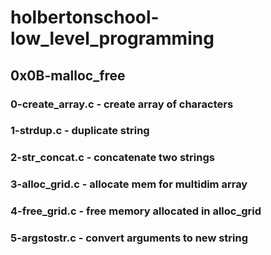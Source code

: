 # holbertonschool-low_level_programming
## 0x0B-malloc_free
### 0-create_array.c - create array of characters
### 1-strdup.c - duplicate string
### 2-str_concat.c - concatenate two strings
### 3-alloc_grid.c - allocate mem for multidim array
### 4-free_grid.c - free memory allocated in alloc_grid
### 5-argstostr.c - convert arguments to new string
